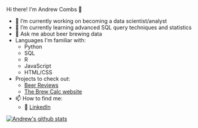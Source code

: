 Hi there! I'm Andrew Combs 👋


- 🔭 I’m currently working on becoming a data scientist/analyst
- 🌱 I’m currently learning advanced SQL query techniques and statistics
- 💬 Ask me about beer brewing data
- Languages I'm familiar with:
  - Python
  - SQL
  - R
  - JavaScript
  - HTML/CSS
- Projects to check out:
  - [Beer Reviews](https://github.com/biwwlybam/beer_ratings)
  - [The Brew Calc website](https://github.com/biwwlybam/the-brew-calc-2)
- 📫 How to find me:
  - :office: [LinkedIn](https://www.linkedin.com/in/andrew-combs-318675102/)

[![Andrew's github stats](https://github-readme-stats.vercel.app/api?username=biwwlybam&count_private=true&show_icons=true&theme=radical&hide_rank=false)](https://github.com/anuraghazra/github-readme-stats)
